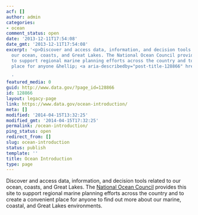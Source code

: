 ```yaml
---
acf: []
author: admin
categories:
- ocean
comment_status: open
date: '2013-12-11T17:54:08'
date_gmt: '2013-12-11T17:54:08'
excerpt: '<p>Discover and access data, information, and decision tools related to
  our ocean, coasts, and Great Lakes. The National Ocean Council provides this site
  to support regional marine planning efforts across the country and to create a convenient
  place for anyone &hellip; <a aria-describedby="post-title-128866" href="https://www.data.gov/ocean-introduction/">Continued</a></p>

  '
featured_media: 0
guid: http://www.data.gov/?page_id=128866
id: 128866
layout: legacy-page
link: https://www.data.gov/ocean-introduction/
meta: []
modified: '2014-04-15T13:32:25'
modified_gmt: '2014-04-15T17:32:25'
permalink: /ocean-introduction/
ping_status: open
redirect_from: []
slug: ocean-introduction
status: publish
template: ''
title: Ocean Introduction
type: page
---
```

Discover and access data, information, and decision tools related to our ocean, coasts, and Great Lakes. The [National Ocean Council](http://www.whitehouse.gov/administration/eop/oceans) provides this site to support regional marine planning efforts across the country and to create a convenient place for anyone to find out more about our marine, coastal, and Great Lakes environments.


